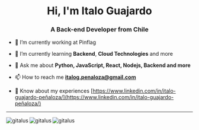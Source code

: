 <h1 align="center">Hi, I'm Italo Guajardo</h1>
<h3 align="center">A Back-end Developer from Chile</h3>

- 🔭 I’m currently working at Pinflag

- 🌱 I’m currently learning **Backend**, **Cloud Technologies** and more

- 💬 Ask me about **Python, JavaScript, React, Nodejs, Backend and more**

- 📫 How to reach me **italog.penaloza@gmail.com**

- 📄 Know about my experiences [https://www.linkedin.com/in/italo-guajardo-peñaloza/](https://www.linkedin.com/in/italo-guajardo-peñaloza/)

---

<img align="left" src="https://github-readme-streak-stats.herokuapp.com/?user=gitalus&theme=radical" alt="gitalus" />

<img align="left" src="https://github-readme-stats.vercel.app/api?username=gitalus&show_icons=true&theme=radical" alt="gitalus" />

<img align="left" src="https://github-readme-stats.vercel.app/api/top-langs/?username=gitalus&theme=radical" alt="gitalus" />
